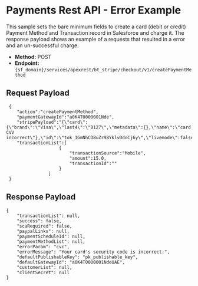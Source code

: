 # Payments Rest API - Error Example
This sample sets the bare minimum fields to create a card (debit or credit) Payment Method and Transaction record in Salesforce and charge it. The response payload shows an example of a requests that resulted in a error and an un-successful charge.


- **Method:** POST
- **Endpoint:** `{sf_domain}/services/apexrest/bt_stripe/checkout/v1/createPaymentMethod`


## Request Payload
```
 {
 	"action":"createPaymentMethod",
 	"paymentGatewayId":"a0K4T0000001Nde",
 	"stripePayload":"{\"card\":{\"brand\":\"Visa\",\"last4\":\"0127\",\"metadata\":{},\"name\":\"card CVV incorrect\"},\"id\":\"tok_1GmNhCD8uZr98YklvDdoCj6y\",\"livemode\":false,\"object\":\"token\",\"type\":\"card\",\"used\":false}",
 	"transactionList":[
 					{
 						"transactionSource":"Mobile",
 						"amount":15.0,
 						"transactionId":""
 					}
 				]
 }
```

## Response Payload
```
{
    "transactionList": null,
    "success": false,
    "scaRequired": false,
    "paypalLinks": null,
    "paymentScheduleId": null,
    "paymentMethodList": null,
    "errorParam": "cvc",
    "errorMessage": "Your card's security code is incorrect.",
    "defaultPublishableKey": "pk_publishable_key",
    "defaultGatewayId": "a0K4T0000001NdeUAE",
    "customerList": null,
    "clientSecret": null
}
```
